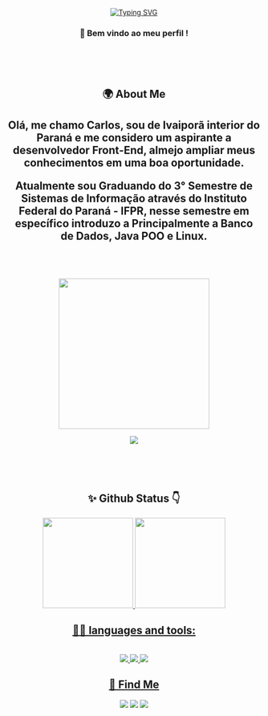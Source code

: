 <div align="center">

[![Typing SVG](https://readme-typing-svg.herokuapp.com?size=32&duration=4000&color=FF58C4&center=true&width=800&lines=Olá,+Meu+nome+é+Carlos;Aspirante+a+dev.Front+End;+Graduando+em+Sistemas+de+Informação+IFPR;A+procura+de+um+Estagio+Remoto)](https://git.io/typing-svg)
  
<h3> 🥽 Bem vindo ao meu perfil ! </h3>

<br>
<br>
<br>
<div>
<h2>🌍 About Me <h2>

<p>Olá, me chamo Carlos, sou de Ivaiporã interior do Paraná e me considero um aspirante a desenvolvedor Front-End, almejo ampliar meus conhecimentos em uma boa oportunidade.</p>

<p>Atualmente sou Graduando do 3° Semestre de Sistemas de Informação através do Instituto Federal do Paraná - IFPR, nesse semestre em específico introduzo a Principalmente a Banco de Dados, Java POO e Linux.</p>
</div>
<br>
<br>
<br>

<img height="300" src="https://user-images.githubusercontent.com/60597290/151966205-54a50cb6-2401-49bc-992c-dd926c8ecd09.svg"/>
  
![](https://komarev.com/ghpvc/?username=CarlosC4rvalho&color=blueviolet&label=Profile+Views)

<br>
<br>
<br>

<h2> ✨ Github Status 👇 </h2>
<div align="center">  
  <a href="https://github.com/CarlosC4rvalho">
  <img height="180em" src="https://github-readme-stats.vercel.app/api?username=CarlosC4rvalho&show_icons=true&theme=dracula&include_all_commits=true&count_private=true"/>
  <img height="180em" src="https://github-readme-stats.vercel.app/api/top-langs/?username=CarlosC4rvalho&layout=compact&langs_count=7&theme=dracula"/>
</div>

<h2> 💜💜 languages and tools: </h2>

<div style="display: inline_block"><br>
  <img src="https://img.icons8.com/color/65/000000/html-5--v1.png"/>
  <img src="https://img.icons8.com/color/65/000000/css3.png"/>
  <img src="https://img.icons8.com/fluency/65/000000/visual-studio-code-2019.png"/>
</div>

<h2>📩 Find Me</h2>

<div>
  <a href="https://instagram.com/carlos_c4rvalho" target="_blank"><img src="https://img.shields.io/badge/-Instagram-%23E4405F?style=for-the-badge&logo=instagram&logoColor=white" target="_blank"></a>
  <a href = "mailto:contatoccarvalhodasilva777@gmail.com"><img src="https://img.shields.io/badge/Gmail-D14836?style=for-the-badge&logo=gmail&logoColor=white" target="_blank"></a>
  <a href="https://www.linkedin.com/in/carloscarvalho22" target="_blank"><img src="https://img.shields.io/badge/-LinkedIn-%230077B5?style=for-the-badge&logo=linkedin&logoColor=white" target="_blank"></a> 
</div>

<!--
![Snake animation](https://github.com/CarlosC4rvalho/CarlosC4rvalho/blob/output/github-contribution-grid-snake.svg)
-->
